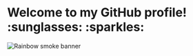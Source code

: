 <h1>
<a id="welcome" class="anchor" aria-hidden="true" href="#Welcome-"></a>
Welcome to my GitHub profile! :sunglasses: :sparkles:
</h1>
<img src="https://raw.githubusercontent.com/jtucholski/jtucholski/master/images/Banner.png" alt="Rainbow smoke banner">
